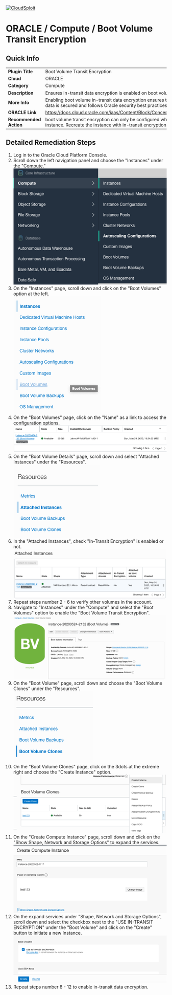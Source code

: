 [![CloudSploit](https://cloudsploit.com/img/logo-new-big-text-100.png "CloudSploit")](https://cloudsploit.com)

# ORACLE / Compute / Boot Volume Transit Encryption

## Quick Info

| | |
|-|-|
| **Plugin Title** | Boot Volume Transit Encryption |
| **Cloud** | ORACLE |
| **Category** | Compute |
| **Description** | Ensures in-transit data encryption is enabled on boot volumes. |
| **More Info** | Enabling boot volume in-transit data encryption ensures that boot volume data is secured and follows Oracle security best practices. |
| **ORACLE Link** | https://docs.cloud.oracle.com/iaas/Content/Block/Concepts/bootvolumes.htm |
| **Recommended Action** | boot volume transit encryption can only be configured when creating a new instance. Recreate the instance with in-transit encryption enabled. |

## Detailed Remediation Steps
1. Log in to the Oracle Cloud Platform Console.
2. Scroll down the left navigation panel and choose the "Instances" under the "Compute." </br> <img src="/resources/oracle/compute/boot-volume-transit-encryption/step2.png"/>
3. On the "Instances" page, scroll down and click on the "Boot Volumes" option at the left.</br> <img src="/resources/oracle/compute/boot-volume-transit-encryption/step3.png"/>
4. On the "Boot Volumes" page, click on the "Name" as a link to access the configuration options.</br> <img src="/resources/oracle/compute/boot-volume-transit-encryption/step4.png"/>
5. On the "Boot Volume Details" page, scroll down and select "Attached Instances" under the "Resources".</br> <img src="/resources/oracle/compute/boot-volume-transit-encryption/step5.png"/>
6. In the "Attached Instances", check "In-Transit Encryption" is enabled or not.</br> <img src="/resources/oracle/compute/boot-volume-transit-encryption/step6.png"/>
7. Repeat steps number 2 - 6 to verify other volumes in the account.</br>
8. Navigate to "Instances" under the "Compute" and select the "Boot Volumes" option to enable the "Boot Volume Transit Encryption".</br> <img src="/resources/oracle/compute/boot-volume-transit-encryption/step8.png"/>
9. On the "Boot Volume" page, scroll down and choose the "Boot Volume Clones" under the "Resources".</br> <img src="/resources/oracle/compute/boot-volume-transit-encryption/step9.png"/>
10. On the "Boot Volume Clones" page, click on the 3dots at the extreme right and choose the "Create Instance" option.</br> <img src="/resources/oracle/compute/boot-volume-transit-encryption/step10.png"/>
11. On the "Create Compute Instance" page, scroll down and click on the "Show Shape, Network and Storage Options" to expand the services.</br> <img src="/resources/oracle/compute/boot-volume-transit-encryption/step11.png"/>
12. On the expand services under "Shape, Network and Storage Options", scroll down and select the checkbox next to the "USE IN-TRANSIT ENCRYPTION" under the "Boot Volume" and click on the "Create" button to initiate a new Instance.</br> <img src="/resources/oracle/compute/boot-volume-transit-encryption/step12.png"/>
13. Repeat steps number 8 - 12 to enable in-transit data encryption.</br>
